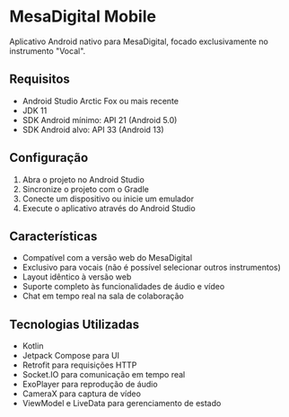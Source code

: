 # MesaDigital Mobile

Aplicativo Android nativo para MesaDigital, focado exclusivamente no instrumento "Vocal".

## Requisitos

- Android Studio Arctic Fox ou mais recente
- JDK 11
- SDK Android mínimo: API 21 (Android 5.0)
- SDK Android alvo: API 33 (Android 13)

## Configuração

1. Abra o projeto no Android Studio
2. Sincronize o projeto com o Gradle
3. Conecte um dispositivo ou inicie um emulador
4. Execute o aplicativo através do Android Studio

## Características

- Compatível com a versão web do MesaDigital
- Exclusivo para vocais (não é possível selecionar outros instrumentos)
- Layout idêntico à versão web
- Suporte completo às funcionalidades de áudio e vídeo
- Chat em tempo real na sala de colaboração

## Tecnologias Utilizadas

- Kotlin
- Jetpack Compose para UI
- Retrofit para requisições HTTP
- Socket.IO para comunicação em tempo real
- ExoPlayer para reprodução de áudio
- CameraX para captura de vídeo
- ViewModel e LiveData para gerenciamento de estado
